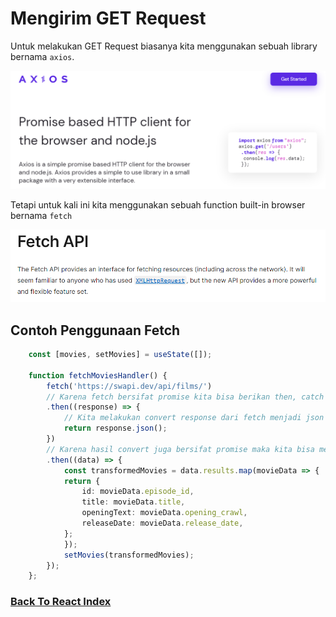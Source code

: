 # Mengirim GET Request

Untuk melakukan GET Request biasanya kita menggunakan sebuah library bernama `axios`.

![Axios Library](../../images/axios-library.png)

Tetapi untuk kali ini kita menggunakan sebuah function built-in browser bernama `fetch`

![Fetch Api](../../images/fetch-api.png)

## Contoh Penggunaan Fetch

```ts
    const [movies, setMovies] = useState([]);

    function fetchMoviesHandler() {
        fetch('https://swapi.dev/api/films/')
        // Karena fetch bersifat promise kita bisa berikan then, catch and finally.
        .then((response) => {
            // Kita melakukan convert response dari fetch menjadi json
            return response.json();
        })
        // Karena hasil convert juga bersifat promise maka kita bisa menambahkan then kembali dengan menerima data nya
        .then((data) => {
            const transformedMovies = data.results.map(movieData => {
            return {
                id: movieData.episode_id,
                title: movieData.title,
                openingText: movieData.opening_crawl,
                releaseDate: movieData.release_date,
            };
            });
            setMovies(transformedMovies);
        });
    };
```

### [Back To React Index](../../README.md)

